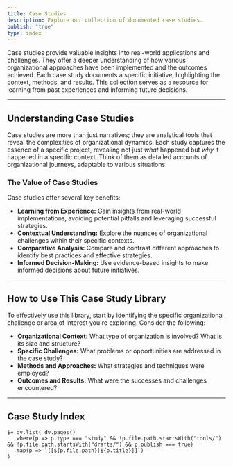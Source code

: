 ```yaml
---
title: Case Studies
description: Explore our collection of documented case studies.
publish: "true"
type: index
---
```


Case studies provide valuable insights into real-world applications and challenges.  They offer a deeper understanding of how various organizational approaches have been implemented and the outcomes achieved.  Each case study documents a specific initiative, highlighting the context, methods, and results.  This collection serves as a resource for learning from past experiences and informing future decisions.

---

## Understanding Case Studies

Case studies are more than just narratives; they are analytical tools that reveal the complexities of organizational dynamics. Each study captures the essence of a specific project, revealing not just *what* happened but *why* it happened in a specific context.  Think of them as detailed accounts of organizational journeys, adaptable to various situations.

### The Value of Case Studies

Case studies offer several key benefits:

* **Learning from Experience:**  Gain insights from real-world implementations, avoiding potential pitfalls and leveraging successful strategies.
* **Contextual Understanding:**  Explore the nuances of organizational challenges within their specific contexts.
* **Comparative Analysis:**  Compare and contrast different approaches to identify best practices and effective strategies.
* **Informed Decision-Making:**  Use evidence-based insights to make informed decisions about future initiatives.


---

## How to Use This Case Study Library

To effectively use this library, start by identifying the specific organizational challenge or area of interest you're exploring. Consider the following:

* **Organizational Context:** What type of organization is involved?  What is its size and structure?
* **Specific Challenges:** What problems or opportunities are addressed in the case study?
* **Methods and Approaches:** What strategies and techniques were employed?
* **Outcomes and Results:** What were the successes and challenges encountered?


---

## Case Study Index

```dataviewjs
$= dv.list( dv.pages()
  .where(p => p.type === "study" && !p.file.path.startsWith("tools/") && !p.file.path.startsWith("drafts/") && p.publish === true)
  .map(p => `[[${p.file.path}|${p.title}]]`)
)
```
